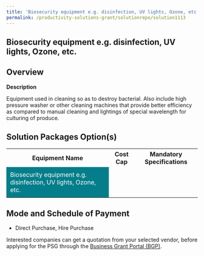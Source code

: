 ```yaml
---
title: 'Biosecurity equipment e.g. disinfection, UV lights, Ozone, etc.'
permalink: /productivity-solutions-grant/solutionrepo/solution1113
---
```


## Biosecurity equipment e.g. disinfection, UV lights, Ozone, etc.

## Overview

**Description**

Equipment used in cleaning so as to destroy bacterial. Also include high pressure washer or other cleaning machines that provide better efficiency as compared to manual cleaning and lightings of special wavelength for culturing of produce.

## Solution Packages Option(s)

<table>
<tr>
<th><b>Equipment Name</b></th>
<th><b>Cost Cap</b></th>
<th><b>Mandatory Specifications</b></th>
</tr>
<tr>
<td style='padding: 10px; background-color: #037E8A; color: #FFFFFF;'>Biosecurity equipment e.g. disinfection, UV lights, Ozone, etc.</td>
<td style='padding: 10px;'></td>
<td style='padding: 10px;'></td>
</tr>
</table>

## Mode and Schedule of Payment

 - Direct Purchase, Hire Purchase

Interested companies can get a quotation from your selected vendor, before applying for the PSG through the <a href='https://www.businessgrants.gov.sg/' target='_blank' rel='noopener'>Business Grant Portal (BGP)</a>.

<script src="/jquery/resize-tables.js"></script>
